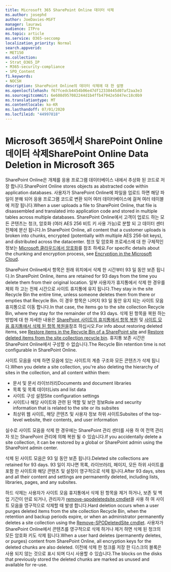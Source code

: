 ```yaml
---
title: Microsoft 365 SharePoint Online 데이터 삭제
ms.author: josephd
author: JoeDavies-MSFT
manager: laurawi
audience: ITPro
ms.topic: article
ms.service: O365-seccomp
localization_priority: Normal
search.appverid:
- MET150
ms.collection:
- Strat_O365_IP
- M365-security-compliance
- SPO_Content
f1.keywords:
- NOCSH
description: SharePoint Online의 데이터 삭제에 대 한 설명
ms.openlocfilehash: f67fcedcb4454b06e47df12338445d07af2aa3e3
ms.sourcegitcommit: 6e608d957082244d1b4ffb47942e5847ec18c0b9
ms.translationtype: MT
ms.contentlocale: ko-KR
ms.lasthandoff: 07/01/2020
ms.locfileid: "44997818"
---
```

# <a name="sharepoint-online-data-deletion-in-microsoft-365"></a><span data-ttu-id="61e7c-103">Microsoft 365에서 SharePoint Online 데이터 삭제</span><span class="sxs-lookup"><span data-stu-id="61e7c-103">SharePoint Online Data Deletion in Microsoft 365</span></span>

<span data-ttu-id="61e7c-104">SharePoint Online은 개체를 응용 프로그램 데이터베이스 내에서 추상화 된 코드로 저장 합니다.</span><span class="sxs-lookup"><span data-stu-id="61e7c-104">SharePoint Online stores objects as abstracted code within application databases.</span></span> <span data-ttu-id="61e7c-105">사용자가 SharePoint Online에 파일을 업로드 하면 해당 파일이 분해 되어 응용 프로그램 코드로 변환 되어 여러 데이터베이스에 걸쳐 여러 테이블에 저장 됩니다.</span><span class="sxs-lookup"><span data-stu-id="61e7c-105">When a user uploads a file to SharePoint Online, that file is disassembled and translated into application code and stored in multiple tables across multiple databases.</span></span> <span data-ttu-id="61e7c-106">SharePoint Online에서 고객이 업로드 하는 모든 콘텐츠는 청크, 암호화 (여러 AES 256 비트 키 사용 가능)로 분할 되 고 데이터 센터 전체에 분산 됩니다.</span><span class="sxs-lookup"><span data-stu-id="61e7c-106">In SharePoint Online, all content that a customer uploads is broken into chunks, encrypted (potentially with multiple AES 256-bit keys), and distributed across the datacenter.</span></span> <span data-ttu-id="61e7c-107">청크 및 암호화 프로세스에 대 한 구체적인 정보는 [Microsoft 클라우드에서 암호화](https://docs.microsoft.com/microsoft-365/compliance/office-365-encryption-in-the-microsoft-cloud-overview)를 참조 하세요.</span><span class="sxs-lookup"><span data-stu-id="61e7c-107">For specific details about the chunking and encryption process, see [Encryption in the Microsoft Cloud](https://docs.microsoft.com/microsoft-365/compliance/office-365-encryption-in-the-microsoft-cloud-overview).</span></span> 

<span data-ttu-id="61e7c-108">SharePoint Online에서 항목은 원래 위치에서 삭제 한 시간부터 93 일 동안 보존 됩니다.</span><span class="sxs-lookup"><span data-stu-id="61e7c-108">In SharePoint Online, items are retained for 93 days from the time you delete them from their original location.</span></span> <span data-ttu-id="61e7c-109">일부 사용자가 휴지통에서 삭제 한 경우를 제외 하 고는 전체 시간으로 사이트 휴지통에 유지 됩니다.</span><span class="sxs-lookup"><span data-stu-id="61e7c-109">They stay in the site Recycle Bin the entire time, unless someone deletes them from there or empties that Recycle Bin.</span></span> <span data-ttu-id="61e7c-110">이 경우 항목은 나머지 93 일 동안 유지 되는 사이트 모음 휴지통으로 이동 합니다.</span><span class="sxs-lookup"><span data-stu-id="61e7c-110">In that case, the items go to the site collection Recycle Bin, where they stay for the remainder of the 93 days.</span></span> <span data-ttu-id="61e7c-111">삭제 된 항목을 복원 하는 방법에 대 한 자세한 내용은 [SharePoint 사이트의 휴지통에서 항목 복원](https://support.office.com/article/6df466b6-55f2-4898-8d6e-c0dff851a0be#ID0EAADAAA=Online
) 및 [사이트 모음 휴지통에서 삭제 된 항목 복원을](https://support.office.com/article/5fa924ee-16d7-487b-9a0a-021b9062d14b)참조 하십시오.</span><span class="sxs-lookup"><span data-stu-id="61e7c-111">For info about restoring deleted items, see [Restore items in the Recycle Bin of a SharePoint site](https://support.office.com/article/6df466b6-55f2-4898-8d6e-c0dff851a0be#ID0EAADAAA=Online
) and [Restore deleted items from the site collection recycle bin](https://support.office.com/article/5fa924ee-16d7-487b-9a0a-021b9062d14b).</span></span> <span data-ttu-id="61e7c-112">휴지통 보존 시간은 SharePoint Online에서 구성할 수 없습니다.</span><span class="sxs-lookup"><span data-stu-id="61e7c-112">The Recycle Bin retention time is not configurable in SharePoint Online.</span></span>

<span data-ttu-id="61e7c-113">사이트 모음을 삭제 하면 모음에 있는 사이트의 계층 구조와 모든 콘텐츠가 삭제 됩니다.</span><span class="sxs-lookup"><span data-stu-id="61e7c-113">When you delete a site collection, you're also deleting the hierarchy of sites in the collection, and all content within them:</span></span>

- <span data-ttu-id="61e7c-114">문서 및 문서 라이브러리</span><span class="sxs-lookup"><span data-stu-id="61e7c-114">Documents and document libraries</span></span>
- <span data-ttu-id="61e7c-115">목록 및 목록 데이터</span><span class="sxs-lookup"><span data-stu-id="61e7c-115">Lists and list data</span></span>
- <span data-ttu-id="61e7c-116">사이트 구성 설정</span><span class="sxs-lookup"><span data-stu-id="61e7c-116">Site configuration settings</span></span>
- <span data-ttu-id="61e7c-117">사이트나 해당 사이트와 관련 된 역할 및 보안 정보</span><span class="sxs-lookup"><span data-stu-id="61e7c-117">Role and security information that is related to the site or its subsites</span></span>
- <span data-ttu-id="61e7c-118">최상위 웹 사이트, 해당 콘텐츠 및 사용자 정보 하위 사이트</span><span class="sxs-lookup"><span data-stu-id="61e7c-118">Subsites of the top-level website, their contents, and user information</span></span>

<span data-ttu-id="61e7c-119">실수로 사이트 모음을 삭제 한 경우에는 SharePoint 관리 센터를 사용 하 여 전역 관리자 또는 SharePoint 관리에 의해 복원 될 수 있습니다.</span><span class="sxs-lookup"><span data-stu-id="61e7c-119">If you accidentally delete a site collection, it can be restored by a global or SharePoint admin using the SharePoint admin center.</span></span>

<span data-ttu-id="61e7c-120">삭제 된 사이트 모음은 93 일 동안 보존 됩니다.</span><span class="sxs-lookup"><span data-stu-id="61e7c-120">Deleted site collections are retained for 93 days.</span></span> <span data-ttu-id="61e7c-121">93 일이 지나면 목록, 라이브러리, 페이지, 모든 하위 사이트를 포함 한 사이트와 해당 콘텐츠 및 설정이 영구적으로 삭제 됩니다.</span><span class="sxs-lookup"><span data-stu-id="61e7c-121">After 93 days, sites and all their content and settings are permanently deleted, including lists, libraries, pages, and any subsites.</span></span>

<span data-ttu-id="61e7c-122">하드 삭제는 사용자가 사이트 모음 휴지통에서 삭제 된 항목을 제거 하거나, 보존 및 백업 기간이 만료 되거나, 관리자가 [remove-spodeletedsite cmdlet](/powershell/module/sharepoint-online/Remove-SPODeletedSite?view=sharepoint-ps)을 사용 하 여 사이트 모음을 영구적으로 삭제할 때 발생 합니다.</span><span class="sxs-lookup"><span data-stu-id="61e7c-122">Hard deletion occurs when a user purges deleted items from the site collection Recycle Bin, when the retention and backup periods expire, or when an administrator permanently deletes a site collection using the [Remove-SPODeletedSite cmdlet](/powershell/module/sharepoint-online/Remove-SPODeletedSite?view=sharepoint-ps).</span></span> <span data-ttu-id="61e7c-123">사용자가 SharePoint Online에서 콘텐츠를 영구적으로 삭제 하거나 제거 하면 삭제 된 청크의 모든 암호화 키도 삭제 됩니다.</span><span class="sxs-lookup"><span data-stu-id="61e7c-123">When a user hard deletes (permanently deletes, or purges) content from SharePoint Online, all encryption keys for the deleted chunks are also deleted.</span></span> <span data-ttu-id="61e7c-124">이전에 삭제 한 청크를 저장 한 디스크의 블록은 사용 되지 않는 것으로 표시 되며 다시 사용할 수 있습니다.</span><span class="sxs-lookup"><span data-stu-id="61e7c-124">The blocks on the disks that previously stored the deleted chunks are marked as unused and available for re-use.</span></span>
